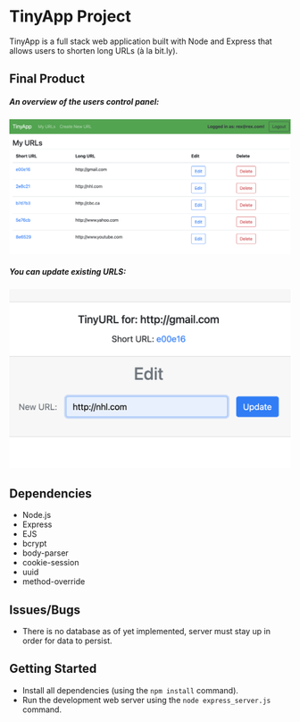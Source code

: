 # TinyApp Project

TinyApp is a full stack web application built with Node and Express that allows users to shorten long URLs (à la bit.ly).

## Final Product

##### An overview of the users control panel:

!["An overview of the users control panel"](https://github.com/mrfinesse47/tinyapp/blob/master/docs/1.png?raw=true)

##### You can update existing URLS:

!["You can update existing URLS"](https://github.com/mrfinesse47/tinyapp/blob/master/docs/2.png?raw=true)

## Dependencies

- Node.js
- Express
- EJS
- bcrypt
- body-parser
- cookie-session
- uuid
- method-override

## Issues/Bugs

- There is no database as of yet implemented, server must stay up in order for data to persist.

## Getting Started

- Install all dependencies (using the `npm install` command).
- Run the development web server using the `node express_server.js` command.
